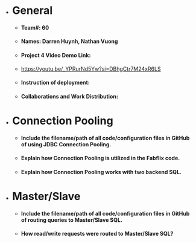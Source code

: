- # General
    - #### Team#: 60
    
    - #### Names: Darren Huynh, Nathan Vuong
    
    - #### Project 4 Video Demo Link:
    - https://youtu.be/_YPRurNd5Yw?si=DBhgCtr7M24xR6LS

    - #### Instruction of deployment:

    - #### Collaborations and Work Distribution:


- # Connection Pooling
    - #### Include the filename/path of all code/configuration files in GitHub of using JDBC Connection Pooling.
    
    - #### Explain how Connection Pooling is utilized in the Fabflix code.
    
    - #### Explain how Connection Pooling works with two backend SQL.
    

- # Master/Slave
    - #### Include the filename/path of all code/configuration files in GitHub of routing queries to Master/Slave SQL.

    - #### How read/write requests were routed to Master/Slave SQL?
    
